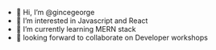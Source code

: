 - 👋 Hi, I’m @gincegeorge
- 👀 I’m interested in Javascript and React
- 🌱 I’m currently learning MERN stack
- 💞️ looking forward to collaborate on Developer workshops
